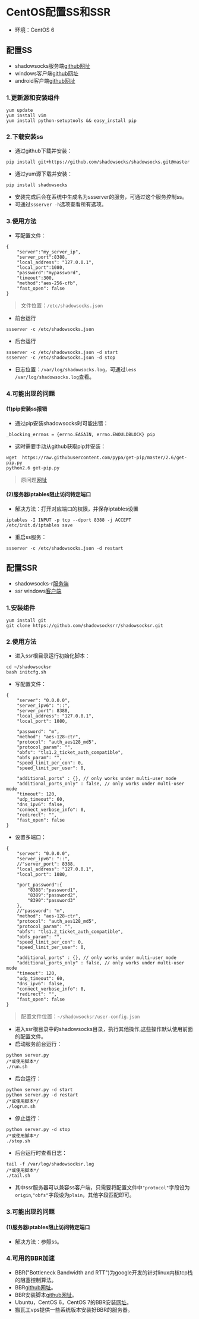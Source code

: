 # CentOS配置SS和SSR
- 环境：CentOS 6

## 配置SS
- shadowsocks服务端[github网址](https://github.com/shadowsocks/shadowsocks/tree/master)
- windows客户端[github网址](https://github.com/shadowsocks/shadowsocks-windows)
- android客户端[github网址](https://github.com/shadowsocks/shadowsocks-android)

### 1.更新源和安装组件
```
yum update
yum install vim
yum install python-setuptools && easy_install pip
```

### 2.下载安装ss
- 通过github下载并安装：
```
pip install git+https://github.com/shadowsocks/shadowsocks.git@master
```

- 通过yum源下载并安装：
```
pip install shadowsocks
```

- 安装完成后会在系统中生成名为ssserver的服务，可通过这个服务控制ss。
- 可通过`ssserver -h`选项查看所有选项。

### 3.使用方法
- 写配置文件：
```
{
    "server":"my_server_ip",
    "server_port":8388,
    "local_address": "127.0.0.1",
    "local_port":1080,
    "password":"mypassword",
    "timeout":300,
    "method":"aes-256-cfb",
    "fast_open": false
}
```

> 文件位置：`/etc/shadowsocks.json`

- 前台运行
```
ssserver -c /etc/shadowsocks.json
```
- 后台运行
```
ssserver -c /etc/shadowsocks.json -d start
ssserver -c /etc/shadowsocks.json -d stop
```
- 日志位置：`/var/log/shadowsocks.log`，可通过`less /var/log/shadowsocks.log`查看。

### 4.可能出现的问题
#### (1)pip安装ss报错
- 通过pip安装shadowsocks时可能出错：
```
_blocking_errnos = {errno.EAGAIN, errno.EWOULDBLOCK} pip
```
- 这时需要手动从github获取pip并安装：
```
wget  https://raw.githubusercontent.com/pypa/get-pip/master/2.6/get-pip.py
python2.6 get-pip.py
```

> 原问题[网址](https://blog.csdn.net/li740207611/article/details/86609917)

#### (2)服务器iptables阻止访问特定端口
- 解决方法：打开对应端口的权限，并保存iptables设置
```
iptables -I INPUT -p tcp --dport 8388 -j ACCEPT
/etc/init.d/iptables save
```
- 重启ss服务：
```
ssserver -c /etc/shadowsocks.json -d restart
```

## 配置SSR
- shadowsocks-r[服务端](https://github.com/shadowsocksrr/shadowsocksr)
- ssr windows[客户端](https://github.com/shadowsocksrr/shadowsocksr-csharp)

### 1.安装组件
```
yum install git
git clone https://github.com/shadowsocksrr/shadowsocksr.git
```

### 2.使用方法
- 进入ssr根目录运行初始化脚本：
```
cd ~/shadowsocksr
bash initcfg.sh
```
- 写配置文件：
```
{
    "server": "0.0.0.0",
    "server_ipv6": "::",
    "server_port": 8388,
    "local_address": "127.0.0.1",
    "local_port": 1080,

    "password": "m",
    "method": "aes-128-ctr",
    "protocol": "auth_aes128_md5",
    "protocol_param": "",
    "obfs": "tls1.2_ticket_auth_compatible",
    "obfs_param": "",
    "speed_limit_per_con": 0,
    "speed_limit_per_user": 0,

    "additional_ports" : {}, // only works under multi-user mode
    "additional_ports_only" : false, // only works under multi-user mode
    "timeout": 120,
    "udp_timeout": 60,
    "dns_ipv6": false,
    "connect_verbose_info": 0,
    "redirect": "",
    "fast_open": false
}
```
- 设置多端口：
```
{
    "server": "0.0.0.0",
    "server_ipv6": "::",
    //"server_port": 8388,
    "local_address": "127.0.0.1",
    "local_port": 1080,
	
    "port_password":{
    	"8388":"password1",
    	"8389":"password2",
    	"8390":"password3"	
    },
    //"password": "m",
    "method": "aes-128-ctr",
    "protocol": "auth_aes128_md5",
    "protocol_param": "",
    "obfs": "tls1.2_ticket_auth_compatible",
    "obfs_param": "",
    "speed_limit_per_con": 0,
    "speed_limit_per_user": 0,

    "additional_ports" : {}, // only works under multi-user mode
    "additional_ports_only" : false, // only works under multi-user mode
    "timeout": 120,
    "udp_timeout": 60,
    "dns_ipv6": false,
    "connect_verbose_info": 0,
    "redirect": "",
    "fast_open": false
}
```
> 配置文件位置：`~/shadowsocksr/user-config.json`

- 进入ssr根目录中的shadowsocks目录，执行其他操作,这些操作默认使用前面的配置文件。
- 启动服务前台运行：
```
python server.py
/*或使用脚本*/
./run.sh
```
- 后台运行：
```
python server.py -d start
python server.py -d restart
/*或使用脚本*/
./logrun.sh
```
- 停止运行：
```
python server.py -d stop
/*或使用脚本*/
./stop.sh
```
- 后台运行时查看日志：
```
tail -f /var/log/shadowsocksr.log
/*或使用脚本*/
./tail.sh
```
- 其中ssr服务器可以兼容ss客户端，只需要将配置文件中`"protocol"`字段设为`origin`,`"obfs"`字段设为`plain`，其他字段匹配即可。

### 3.可能出现的问题
#### (1)服务器iptables阻止访问特定端口
- 解决方法：参照ss。

### 4.可用的BBR加速
- BBR("Bottleneck Bandwidth and RTT")为google开发的针对linux内核tcp栈的阻塞控制算法。
- BBR[github网址](https://github.com/google/bbr)。
- BBR安装脚本[github网址](https://github.com/teddysun/across)。
- Ubuntu，CentOS 6，CentOS 7的BBR安装[网址](https://www.hi-linux.com/posts/64279.html)。
- 搬瓦工vps提供一些系统版本安装好BBR的服务器。